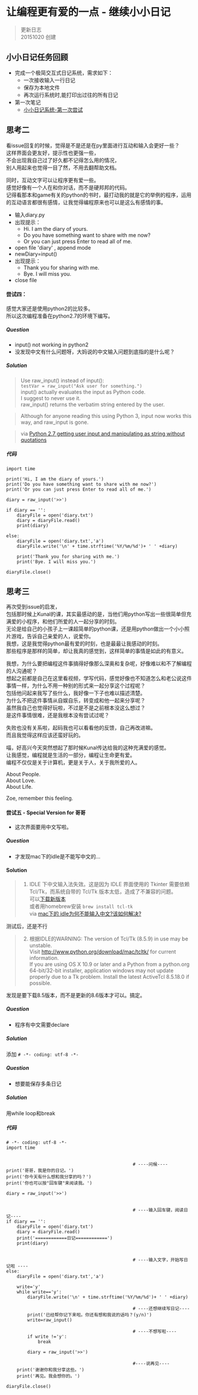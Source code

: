 # 让编程更有爱的一点 - 继续小小日记

>更新日志  
>20151020 创建

## 小小日记任务回顾

- 完成一个极简交互式日记系统，需求如下：
	- 一次接收输入一行日记
	- 保存为本地文件
	- 再次运行系统时,能打印出过往的所有日记
- 第一次笔记
    - [小小日记系统-第一次尝试](https://zoejane.gitbooks.io/omooc2py/content/1sTry/diary101.html)
	
## 思考二

看issue回复的时候，觉得是不是还是在py里面进行互动和输入会更好一些？  
这样界面会更友好，提示性也更强一些，  
不会出现我自己过了好久都不记得怎么用的情况，  
别人用起来也觉得一目了然，不用去翻帮助文档。

同时，互动文字可以让程序更有爱一些。  
感觉好像有一个人在和你对话，而不是硬邦邦的代码。  
记得看那本和game有关的python的书时，最打动我的就是它的举例的程序，运用的互动语言都很有感情，让我觉得编程原来也可以是这么有感情的事。

- 输入diary.py
- 出现提示：
    - Hi. I am the diary of yours.
    - Do you have something want to share with me now?
    - Or you can just press Enter to read all of me.
- open file 'diary' , append mode
- newDiary=input()
- 出现提示：
    - Thank you for sharing with me.
    - Bye. I will miss you.
- close file


#### 尝试四：

感觉大家还是使用python2的比较多。  
所以这次编程准备在python2.7的环境下编写。

##### Question
- input() not working in python2
- 没发现中文有什么问题呀，大妈说的中文输入问题到底指的是什么呢？

##### Solution

>Use raw_input() instead of input():  
```testVar = raw_input("Ask user for something.")```  
input() actually evaluates the input as Python code.   
I suggest to never use it.  
raw_input() returns the verbatim string entered by the user.

>Although for anyone reading this using Python 3, input now works this way, and raw_input is gone.

> via [Python 2.7 getting user input and manipulating as string without quotations](http://stackoverflow.com/questions/4960208/python-2-7-getting-user-input-and-manipulating-as-string-without-quotations)

##### 代码
```
import time

print('Hi, I am the diary of yours.')
print('Do you have something want to share with me now?')
print('Or you can just press Enter to read all of me.')

diary = raw_input('>>')

if diary == '':
    diaryFile = open('diary.txt')
    diary = diaryFile.read()
    print(diary)
    
else:
    diaryFile = open('diary.txt','a')
    diaryFile.write('\n' + time.strftime('%Y/%m/%d')+ ' ' +diary)

    print('Thank you for sharing with me.')
    print('Bye. I will miss you.')

diaryFile.close()
```

## 思考三

再次受到issue的启发，  
包括那时候上Kunal的课，其实最感动的是，当他们用python写出一些很简单但充满爱的小程序，和他们所爱的人一起分享的时刻。  
无论是给自己的小孩子上一课超简单的python课，还是用python做出一个小小照片游戏，告诉自己亲爱的人，说爱你。  
我想，这是我觉得python最有爱的时刻，也是最最让我感动的时刻。  
那些程序是那样的简单，却让我真的感觉到，这样简单的事情是如此的有意义。

我想，为什么要把编程这件事搞得好像那么深奥和复杂呢，好像难以和不了解编程的人沟通呢？  
想起之前都是自己在这里看视频，学写代码，感觉好像也不知道怎么和老公说这件事情一样，为什么不用一种别的形式来一起分享这个过程呢？  
包括他问起来我写了些什么，我好像一下子也难以描述清楚。  
为什么不把这件事情从自娱自乐，转变成和他一起来分享呢？  
虽然我自己也觉得好玩啦，不过是不是之前根本没这么想过？  
是这件事情很难，还是我根本没有尝试过呢？

失败也没有关系啦，起码我也可以看看他的反馈，自己再改进嘛。  
而且我觉得这样应该还蛮好玩的。  

喵，好高兴今天突然想起了那时候Kunal传达给我的这种充满爱的感觉。  
让我感觉，编程就是生活的一部分，编程让生命更有爱。  
编程不仅仅是关于计算机，更是关于人，关于我所爱的人。  

About People.   
About Love.   
About Life.  

Zoe, remember this feeling.

#### 尝试五 - Special Version for 哥哥

- 这次界面要用中文写啦。 

##### Question
- 才发现mac下的idle是不能写中文的...

#### Solution

> 1. IDLE 下中文输入法失效。这是因为 IDLE 界面使用的 Tkinter 需要依赖 Tcl/Tk，而系统自带的 Tcl/Tk 版本太低，造成了不兼容的问题。   
可以[下载新版本](http://www.activestate.com/activetcl/downloads)  
或者用homebrew安装 ```brew install tcl-tk```  
via [mac下的 idle为何不能输入中文?该如何解决?](http://www.zhihu.com/question/26532408)  

测试后，还是不行

>2. 根据IDLE的WARNING: The version of Tcl/Tk (8.5.9) in use may be unstable.  
Visit http://www.python.org/download/mac/tcltk/ for current information.  
If you are using OS X 10.9 or later and a Python from a python.org 64-bit/32-bit installer, application windows may not update properly due to a Tk problem. Install the latest ActiveTcl 8.5.18.0 if possible. 

发现是要下载8.5版本，而不是更新的8.6版本才可以。搞定。

##### Question
- 程序有中文需要declare

##### Solution
添加 ```# -*- coding: utf-8 -*-```

##### Question
- 想要能保存多条日记

##### Solution
用while loop和break

##### 代码
```
# -*- coding: utf-8 -*-
import time


                                                # ----问候----
print('哥哥，我是你的日记。')
print('你今天有什么想和我分享的吗？')
print('你也可以按"回车键"来阅读我。')

diary = raw_input('>>')


                                                # ----输入回车键，阅读日记----
if diary == '':                         
    diaryFile = open('diary.txt')
    diary = diaryFile.read()
    print('============日记============')
    print(diary)


                                                # ----输入文字，开始写日记啦 ----   
else:
    diaryFile = open('diary.txt','a')
    
    write='y'
    while write=='y':
        diaryFile.write('\n' + time.strftime('%Y/%m/%d')+ ' ' +diary)

                                                # ----还想继续写日记----        
        print('已经帮你记下来啦。你还有想和我说的话吗？(y/n)')
        write=raw_input()

                                                # ----不想写啦----        
        if write !='y':
            break
        
        diary = raw_input('>>')

                                                #----说再见----
    print('谢谢你和我分享这些。')
    print('再见。我会想你的。')

diaryFile.close()
```
